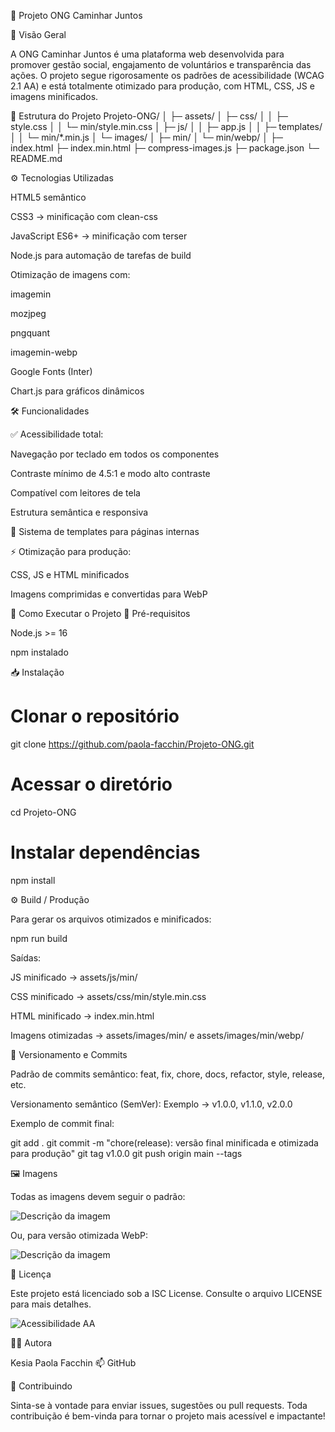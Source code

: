 🌿 Projeto ONG Caminhar Juntos






🎯 Visão Geral

A ONG Caminhar Juntos é uma plataforma web desenvolvida para promover gestão social, engajamento de voluntários e transparência das ações.
O projeto segue rigorosamente os padrões de acessibilidade (WCAG 2.1 AA) e está totalmente otimizado para produção, com HTML, CSS, JS e imagens minificados.

📂 Estrutura do Projeto
Projeto-ONG/
│
├─ assets/
│  ├─ css/
│  │  ├─ style.css
│  │  └─ min/style.min.css
│  ├─ js/
│  │  ├─ app.js
│  │  ├─ templates/
│  │  └─ min/*.min.js
│  └─ images/
│     ├─ min/
│     └─ min/webp/
│
├─ index.html
├─ index.min.html
├─ compress-images.js
├─ package.json
└─ README.md

⚙️ Tecnologias Utilizadas

HTML5 semântico

CSS3 → minificação com clean-css

JavaScript ES6+ → minificação com terser

Node.js para automação de tarefas de build

Otimização de imagens com:

imagemin

mozjpeg

pngquant

imagemin-webp

Google Fonts (Inter)

Chart.js para gráficos dinâmicos

🛠️ Funcionalidades

✅ Acessibilidade total:

Navegação por teclado em todos os componentes

Contraste mínimo de 4.5:1 e modo alto contraste

Compatível com leitores de tela

Estrutura semântica e responsiva

🧩 Sistema de templates para páginas internas

⚡ Otimização para produção:

CSS, JS e HTML minificados

Imagens comprimidas e convertidas para WebP

🚀 Como Executar o Projeto
🔧 Pré-requisitos

Node.js >= 16

npm instalado

📥 Instalação
# Clonar o repositório
git clone https://github.com/paola-facchin/Projeto-ONG.git

# Acessar o diretório
cd Projeto-ONG

# Instalar dependências
npm install

⚙️ Build / Produção

Para gerar os arquivos otimizados e minificados:

npm run build


Saídas:

JS minificado → assets/js/min/

CSS minificado → assets/css/min/style.min.css

HTML minificado → index.min.html

Imagens otimizadas → assets/images/min/ e assets/images/min/webp/

🧾 Versionamento e Commits

Padrão de commits semântico:
feat, fix, chore, docs, refactor, style, release, etc.

Versionamento semântico (SemVer):
Exemplo → v1.0.0, v1.1.0, v2.0.0

Exemplo de commit final:

git add .
git commit -m "chore(release): versão final minificada e otimizada para produção"
git tag v1.0.0
git push origin main --tags

🖼️ Imagens

Todas as imagens devem seguir o padrão:

<img src="assets/images/min/nome-da-imagem.png" alt="Descrição da imagem">


Ou, para versão otimizada WebP:

<picture>
  <source srcset="assets/images/min/webp/nome-da-imagem.webp" type="image/webp">
  <img src="assets/images/min/nome-da-imagem.png" alt="Descrição da imagem">
</picture>

📜 Licença

Este projeto está licenciado sob a ISC License.
Consulte o arquivo LICENSE
 para mais detalhes.

![Acessibilidade AA](https://img.shields.io/badge/Acessibilidade-WCAG%202.1%20AA-brightgreen)

👩‍💻 Autora

Kesia Paola Facchin
📫 GitHub

💚 Contribuindo

Sinta-se à vontade para enviar issues, sugestões ou pull requests.
Toda contribuição é bem-vinda para tornar o projeto mais acessível e impactante!